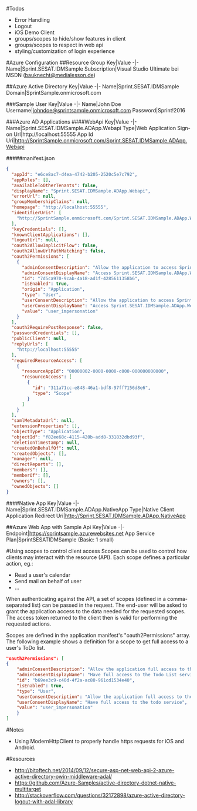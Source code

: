 #Todos
- Error Handling
- Logout
- iOS Demo Client
- groups/scopes to hide/show features in client
- groups/scopes to respect in web api
- styling/customization of login experience

#Azure Configuration
##Resource Group
Key|Value
-|-
Name|Sprint.SESAT.IDMSample
Subscription|Visual Studio Ultimate bei MSDN (bauknecht@medialesson.de)

##Azure Active Directory
Key|Value
-|-
Name|Sprint.SESAT.IDMSample
Domain|SprintSample.onmicrosoft.com

###Sample User
Key|Value
-|-
Name|John Doe
Username|johndoe@sprintsample.onmicrosoft.com
Password|Sprint!2016

###Azure AD Applications
####WebApi
Key|Value
-|-
Name|Sprint.SESAT.IDMSample.ADApp.Webapi
Type|Web Application
Sign-on Url|http://localhost:55555
App Id Uri|http://SprintSample.onmicrosoft.com/Sprint.SESAT.IDMSample.ADApp.Webapi

#####manifest.json
```json
{
  "appId": "e6ce8ac7-d4ea-4742-b205-2520c5e7c792",
  "appRoles": [],
  "availableToOtherTenants": false,
  "displayName": "Sprint.SESAT.IDMSample.ADApp.Webapi",
  "errorUrl": null,
  "groupMembershipClaims": null,
  "homepage": "http://localhost:55555",
  "identifierUris": [
    "http://SprintSample.onmicrosoft.com/Sprint.SESAT.IDMSample.ADApp.Webapi"
  ],
  "keyCredentials": [],
  "knownClientApplications": [],
  "logoutUrl": null,
  "oauth2AllowImplicitFlow": false,
  "oauth2AllowUrlPathMatching": false,
  "oauth2Permissions": [
    {
      "adminConsentDescription": "Allow the application to access Sprint.SESAT.IDMSample.ADApp.Webapi on behalf of the signed-in user.",
      "adminConsentDisplayName": "Access Sprint.SESAT.IDMSample.ADApp.Webapi",
      "id": "7d5ca970-9cab-4a18-ad1f-4285611358b6",
      "isEnabled": true,
      "origin": "Application",
      "type": "User",
      "userConsentDescription": "Allow the application to access Sprint.SESAT.IDMSample.ADApp.Webapi on your behalf.",
      "userConsentDisplayName": "Access Sprint.SESAT.IDMSample.ADApp.Webapi",
      "value": "user_impersonation"
    }
  ],
  "oauth2RequirePostResponse": false,
  "passwordCredentials": [],
  "publicClient": null,
  "replyUrls": [
    "http://localhost:55555"
  ],
  "requiredResourceAccess": [
    {
      "resourceAppId": "00000002-0000-0000-c000-000000000000",
      "resourceAccess": [
        {
          "id": "311a71cc-e848-46a1-bdf8-97ff7156d8e6",
          "type": "Scope"
        }
      ]
    }
  ],
  "samlMetadataUrl": null,
  "extensionProperties": [],
  "objectType": "Application",
  "objectId": "f82ee68c-4115-420b-add8-331832dbd93f",
  "deletionTimestamp": null,
  "createdOnBehalfOf": null,
  "createdObjects": [],
  "manager": null,
  "directReports": [],
  "members": [],
  "memberOf": [],
  "owners": [],
  "ownedObjects": []
}
```

####Native App
Key|Value
-|-
Name|Sprint.SESAT.IDMSample.ADApp.NativeApp
Type|Native Client Application
Redirect Uri|http://Sprint.SESAT.IDMSample.ADApp.NativeApp

##Azure Web App with Sample Api
Key|Value
-|-
Endpoint|https://sprintsample.azurewebsites.net
App Service Plan|SprintSESATIDMSample (Basic: 1 small)

#Using scopes to control client access
Scopes can be used to control how clients may interact with the resource (API). Each scope defines
a particular action, eg.:
- Read a user's calendar
- Send mail on behalf of user
- ...

When authenticating against the API, a set of scopes (defined in a comma-separated list) can be passed
in the request. The end-user will be asked to grant the application access to the data needed for the 
requested scopes. The access token returned to the client then is valid for performing the requested actions.

Scopes are defined in the application manifest's "oauth2Permissions" array. The following example shows a definition
for a scope to get full access to a user's ToDo list.

```json
"oauth2Permissions": [
{
    "adminConsentDescription": "Allow the application full access to the Todo List service on behalf of the signed-in   user",
    "adminConsentDisplayName": "Have full access to the Todo List service",
    "id": "b69ee3c9-c40d-4f2a-ac80-961cd1534e40",
    "isEnabled": true,
    "type": "User",
    "userConsentDescription": "Allow the application full access to the todo service on your behalf",
    "userConsentDisplayName": "Have full access to the todo service",
    "value": "user_impersonation"
    }
]
```

#Notes
- Using ModernHttpClient to properly handle https requests for iOS and Android.

#Resources
- http://bitoftech.net/2014/09/12/secure-asp-net-web-api-2-azure-active-directory-owin-middleware-adal/
- https://github.com/Azure-Samples/active-directory-dotnet-native-multitarget
- http://stackoverflow.com/questions/32172898/azure-active-directory-logout-with-adal-library
